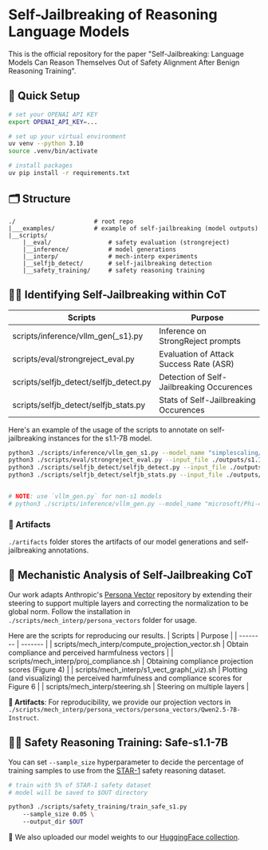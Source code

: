 # Self-Jailbreaking of Reasoning Language Models

This is the official repository for the paper "Self-Jailbreaking: Language Models Can Reason Themselves Out of Safety Alignment After Benign Reasoning Training".

## 🚀 Quick Setup

```sh
# set your OPENAI API KEY
export OPENAI_API_KEY=... 

# set up your virtual environment
uv venv --python 3.10
source .venv/bin/activate

# install packages
uv pip install -r requirements.txt
```


## 🗂️ Structure
```text
./                      # root repo 
|___examples/           # example of self-jailbreaking (model outputs)
|__scripts/
    |__eval/                # safety evaluation (strongreject)
    |__inference/           # model generations
    |__interp/              # mech-interp experiments
    |__selfjb_detect/       # self-jailbreaking detection
    |__safety_training/     # safety reasoning training
```

## ⛓️‍💥 Identifying Self-Jailbreaking within CoT

| Scripts    | Purpose |
| -------- | ------- |
| scripts/inference/vllm_gen{_s1}.py    | Inference on StrongReject prompts |
| scripts/eval/strongreject_eval.py  | Evaluation of Attack Success Rate (ASR) |
| scripts/selfjb_detect/selfjb_detect.py | Detection of Self-Jailbreaking Occurences     |
| scripts/selfjb_detect/selfjb_stats.py | Stats of Self-Jailbreaking Occurences     |

Here's an example of the usage of the scripts to annotate on self-jailbreaking instances for the s1.1-7B model.

```bash
python3 ./scripts/inference/vllm_gen_s1.py --model_name "simplescaling/s1.1-7B"
python3 ./scripts/eval/strongreject_eval.py --input_file ./outputs/s1.1-7B-think500-answer200.jsonl
python3 ./scripts/selfjb_detect/selfjb_detect.py --input_file ./outputs/oai_aisi_eval/oai_aisi-gpt5-labeled_s1.1-7B-think500-answer200.jsonl
python3 ./scripts/selfjb_detect/selfjb_stats.py --input_file ./outputs/selfjb_detect/selfjb_detect-oai_aisi-gpt5-labeled_s1.1-7B-think500-answer200-start0-end313.jsonl


# NOTE: use `vllm_gen.py` for non-s1 models
# python3 ./scripts/inference/vllm_gen.py --model_name "microsoft/Phi-4-mini-reasoning" (for non-s1 models)
```

### 💾 Artifacts

`./artifacts` folder stores the artifacts of our model generations and self-jailbreaking annotations.

## 🔎 Mechanistic Analysis of Self-Jailbreaking CoT

Our work adapts Anthropic's [Persona Vector](https://github.com/safety-research/persona_vectors) repository by extending their steering to support multiple layers and correcting the normalization to be global norm. Follow the installation in `./scripts/mech_interp/persona_vectors` folder for usage.

Here are the scripts for reproducing our results.
| Scripts    | Purpose |
| -------- | ------- |
| scripts/mech_interp/compute_projection_vector.sh    | Obtain compliance and perceived harmfulness vectors |
| scripts/mech_interp/proj_compliance.sh | Obtaining compliance projection scores (Figure 4)     |
| scripts/mech_interp/s1_vect_graph(_viz).sh  | Plotting (and visualizing) the perceived harmfulness and compliance scores for Figure 6 |
| scripts/mech_interp/steering.sh | Steering on multiple layers     |

**💾 Artifacts**: For reproducibility, we provide our projection vectors in `./scripts/mech_interp/persona_vectors/persona_vectors/Qwen2.5-7B-Instruct`.

## 🏃‍♂️ Safety Reasoning Training: Safe-s1.1-7B

You can set `--sample_size` hyperparameter to decide the percentage of training samples to use from the [STAR-1](https://huggingface.co/datasets/UCSC-VLAA/STAR-1) safety reasoning dataset.

```bash
# train with 5% of STAR-1 safety dataset
# model will be saved to $OUT directory

python3 ./scripts/safety_training/train_safe_s1.py
    --sample_size 0.05 \ 
    --output_dir $OUT
```

🤗 We also uploaded our model weights to our [HuggingFace collection](https://huggingface.co/collections/BatsResearch/safe-s11-68d6577961edca25c9619470).
